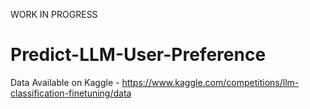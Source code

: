 WORK IN PROGRESS<BR>
# Predict-LLM-User-Preference
Data Available on Kaggle - https://www.kaggle.com/competitions/llm-classification-finetuning/data

